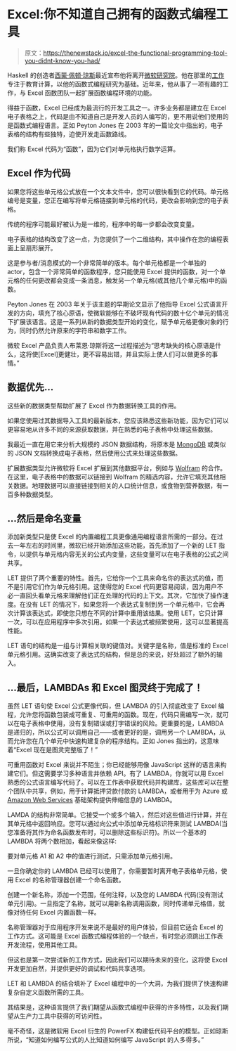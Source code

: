 # Excel:你不知道自己拥有的函数式编程工具

> 原文：<https://thenewstack.io/excel-the-functional-programming-tool-you-didnt-know-you-had/>

Haskell 的创造者[西蒙·佩顿·琼斯](https://twitter.com/simonpj0)最近宣布他将离开[微软研究院](https://www.microsoft.com/en-us/research/)。他在那里的[工作](https://www.microsoft.com/en-us/research/people/simonpj/)专注于教育计算，以他的函数式编程研究为基础。近年来，他从事了一项有趣的工作，与 Excel 函数团队一起扩展函数编程环境的功能。

得益于函数，Excel 已经成为最流行的开发工具之一。许多业务都是建立在 Excel 电子表格之上，代码是由不知道自己是开发人员的人编写的，更不用说他们使用的是函数式编程语言。正如 Peyton Jones 在 2003 年的一篇论文中指出的，电子表格的结构有些独特，迫使开发走函数路线。

我们称 Excel 代码为“函数”，因为它们对单元格执行数学运算。

## Excel 作为代码

如果您将这些单元格公式放在一个文本文件中，您可以很快看到它的代码。单元格编号是变量，您正在编写将单元格链接到单元格的代码，更改会影响到您的电子表格。

传统的程序可能最好被认为是一维的，程序中的每一步都会改变变量。

电子表格的结构改变了这一点，为您提供了一个二维结构，其中操作在您的编程表面上呈扇形展开。

这是参与者/消息模式的一个非常简单的版本。每个单元格都是一个单独的 actor，包含一个非常简单的函数程序，您只能使用 Excel 提供的函数，对一个单元格的任何更改都会变成一条消息，触发另一个单元格(或其他几个单元格)中的函数。

Peyton Jones 在 2003 年关于该主题的早期论文显示了他指导 Excel 公式语言开发的方向，填充了核心原语，使微软能够在不破坏现有代码的数十亿个单元的情况下扩展该语言。这是一系列从新的数据类型开始的变化，赋予单元格更像对象的行为，同时仍然允许原来的字符串和数字工作。

微软 Excel 产品负责人布莱恩·琼斯将这一过程描述为“思考缺失的核心原语是什么，这将使[Excel]更健壮，更不容易出错，并且实际上使人们可以做更多的事情。”

## 数据优先…

这些新的数据类型帮助扩展了 Excel 作为数据转换工具的作用。

如果您使用过其数据导入工具的最新版本，您应该熟悉这些新功能，因为它们可以更容易地从许多不同的来源获取数据，并在熟悉的电子表格中处理这些数据。

我最近一直在用它来分析大规模的 JSON 数据结构，将原本是 [MongoDB](https://www.mongodb.com/cloud/atlas/?utm_content=inline-mention) 或类似的 JSON 文档转换成电子表格，然后使用公式来处理这些数据。

扩展数据类型允许微软将 Excel 扩展到其他数据平台，例如与 [Wolfram](https://www.wolframalpha.com/) 的合作。在这里，电子表格中的数据可以链接到 Wolfram 的精选内容，允许它填充其他相关数据。地理数据可以直接链接到相关的人口统计信息，或食物到营养数据，有一百多种数据类型。

## …然后是命名变量

添加新类型只是使 Excel 的内置编程工具更像通用编程语言所需的一部分。在过去一年左右的时间里，微软已经开始添加这些功能，首先添加了一个新的 LET 指令，以提供与单元格内容无关的公式内变量，这些变量可以在电子表格的公式之间共享。

LET 提供了两个重要的特性。首先，它给你一个工具来命名你的表达式的值，而不是引用它们作为单元格引用。这使得您的 Excel 代码更容易阅读，因为用户不必一直回头看单元格来理解他们正在处理的代码的上下文。其次，它加快了操作速度。在没有 LET 的情况下，如果您将一个表达式复制到另一个单元格中，它会再次计算该表达式，即使您只想在不同的计算中重用该结果。使用 LET，它只计算一次，可以在应用程序中多次引用。如果一个表达式被频繁使用，这可以显著提高性能。

LET 语句的结构是一组与计算相关联的键值对。关键字是名称，值是标准的 Excel 单元格引用。这确实改变了表达式的结构，但是总的来说，好处超过了额外的输入。

## …最后，LAMBDAs 和 Excel 图灵终于完成了！

虽然 LET 语句使 Excel 公式更像代码，但 LAMBDA 的引入彻底改变了 Excel 编程，允许您将函数包装成可重复、可重用的函数。现在，代码只需编写一次，就可以在电子表格中使用，没有复制错误或打字错误的风险。更重要的是，LAMBDA 是递归的，所以公式可以调用自己——或者更好的是，调用另一个 LAMBDA，从而允许您在几个单元中快速构建复杂的程序结构。正如 Jones 指出的，这意味着“Excel 现在是图灵完整版了！”

可重用函数对 Excel 来说并不陌生；你已经能够用像 JavaScript 这样的语言来构建它们。但这需要学习多种语言并依赖 API。有了 LAMBDA，你就可以用 Excel 熟悉的公式语言编写代码了。可以在工作表中获取代码并构建库，这些库可以在整个团队中共享，例如，用于计算抵押贷款付款的 LAMBDA，或者用于为 Azure 或 [Amazon Web Services](https://aws.amazon.com/?utm_content=inline-mention) 基础架构提供伸缩信息的 LAMBDA。

LAMDA 的结构非常简单。它接受一个或多个输入，然后对这些值进行计算，并在其单元格中返回响应。您可以通过向公式中添加单元格标识符来测试 LAMBDA(当您准备将其作为命名函数发布时，可以删除这些标识符)。所以一个基本的 LAMBDA 将两个数相加，看起来像这样:

要对单元格 A1 和 A2 中的值进行测试，只需添加单元格引用。

一旦你确定你的 LAMBDA 已经可以使用了，你需要暂时离开电子表格单元格，使用 Excel 的名称管理器创建一个命名函数。

创建一个新名称，添加一个范围，任何注释，以及您的 LAMBDA 代码(没有测试单元引用)。一旦指定了名称，就可以用新名称调用函数，同时传递单元格值，就像对待任何 Excel 内置函数一样。

名称管理器对于应用程序开发来说不是最好的用户体验，但目前它适合 Excel 的工作方式。这可能是 Excel 函数式编程体验的一个缺点，有时您必须跳出工作表开发流程，使用其他工具。

但这也是第一次尝试新的工作方式，因此我们可以期待未来的变化，这将使 Excel 开发更加自然，并提供更好的调试和代码共享选项。

LET 和 LAMBDA 的结合填补了 Excel 编程中的一个大洞，为我们提供了快速构建复杂自定义函数所需的工具。

其结果是，这种语言提供了我们期望从函数式编程中获得的许多特性，以及我们期望从生产力工具中获得的可访问性。

毫不奇怪，这是微软用 Excel 衍生的 PowerFX 构建低代码平台的模型。正如琼斯所说，“知道如何编写公式的人比知道如何编写 JavaScript 的人多得多。”

<svg xmlns:xlink="http://www.w3.org/1999/xlink" viewBox="0 0 68 31" version="1.1"><title>Group</title> <desc>Created with Sketch.</desc></svg>
